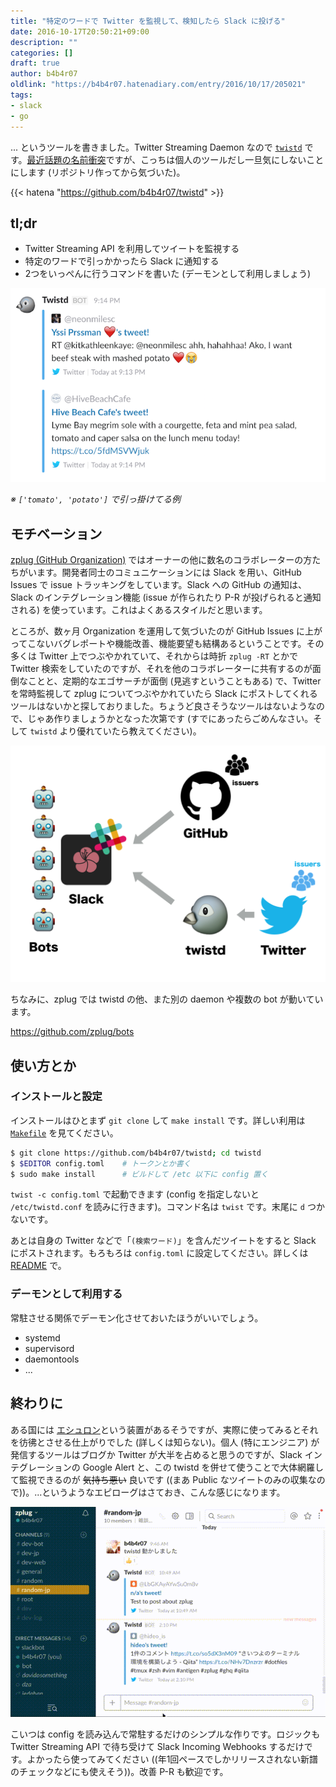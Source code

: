 ```yaml
---
title: "特定のワードで Twitter を監視して、検知したら Slack に投げる"
date: 2016-10-17T20:50:21+09:00
description: ""
categories: []
draft: true
author: b4b4r07
oldlink: "https://b4b4r07.hatenadiary.com/entry/2016/10/17/205021"
tags:
- slack
- go
---
```


... というツールを書きました。Twitter Streaming Daemon なので [`twistd`](https://github.com/b4b4r07/twistd) です。[最近話題の名前衝突](https://github.com/yarnpkg/yarn/issues/673)ですが、こっちは個人のツールだし一旦気にしないことにします (リポジトリ作ってから気づいた)。

{{< hatena "https://github.com/b4b4r07/twistd" >}}

## tl;dr

- Twitter Streaming API を利用してツイートを監視する
- 特定のワードで引っかかったら Slack に通知する
- 2つをいっぺんに行うコマンドを書いた (デーモンとして利用しましょう)

[![twistd](https://raw.githubusercontent.com/b4b4r07/screenshots/master/twistd/main.png)](https://github.com/b4b4r07/twistd)

*※ `['tomato', 'potato']` で引っ掛けてる例*

## モチベーション

[zplug (GitHub Organization)](http://github.com/zplug) ではオーナーの他に数名のコラボレーターの方たちがいます。開発者同士のコミュニケーションには Slack を用い、GitHub Issues で issue トラッキングをしています。Slack への GitHub の通知は、Slack のインテグレーション機能 (issue が作られたり P-R が投げられると通知される) を使っています。これはよくあるスタイルだと思います。

ところが、数ヶ月 Organization を運用して気づいたのが GitHub Issues に上がってこないバグレポートや機能改善、機能要望も結構あるということです。その多くは Twitter 上でつぶやかれていて、それからは時折 `zplug -RT` とかで Twitter 検索をしていたのですが、それを他のコラボレーターに共有するのが面倒なことと、定期的なエゴサーチが面倒 (見逃すということもある) で、Twitter を常時監視して zplug についてつぶやかれていたら Slack にポストしてくれるツールはないかと探しておりました。ちょうど良さそうなツールはないようなので、じゃあ作りましょうかとなった次第です (すでにあったらごめんなさい。そして `twistd` より優れていたら教えてください)。

[![twistd](https://raw.githubusercontent.com/b4b4r07/screenshots/master/twistd/map.png)](https://github.com/b4b4r07/twistd)

ちなみに、zplug では twistd の他、また別の daemon や複数の bot が動いています。

https://github.com/zplug/bots

## 使い方とか

### インストールと設定

インストールはひとまず `git clone` して `make install` です。詳しい利用は [`Makefile`](https://github.com/b4b4r07/twistd/blob/master/Makefile) を見てください。

```sh
$ git clone https://github.com/b4b4r07/twistd; cd twistd
$ $EDITOR config.toml    # トークンとか書く
$ sudo make install      # ビルドして /etc 以下に config 置く
```

`twist -c config.toml` で起動できます (config を指定しないと `/etc/twistd.conf` を読みに行きます)。コマンド名は `twist` です。末尾に `d` つかないです。

あとは自身の Twitter などで「`(検索ワード)`」を含んだツイートをすると Slack にポストされます。もろもろは `config.toml` に設定してください。詳しくは [README](https://github.com/b4b4r07/twistd/blob/master/README.md) で。

### デーモンとして利用する

常駐させる関係でデーモン化させておいたほうがいいでしょう。

- systemd
- supervisord
- daemontools
- ...

## 終わりに

ある国には [エシュロン](https://ja.wikipedia.org/wiki/エシュロン)という装置があるそうですが、実際に使ってみるとそれを彷彿とさせる仕上がりでした (詳しくは知らない)。個人 (特にエンジニア) が発信するツールはブログか Twitter が大半を占めると思うのですが、Slack インテグレーションの Google Alert と、この twistd を併せて使うことで大体網羅して監視できるのが ~~気持ち悪い~~ 良いです ((まあ Public なツイートのみの収集なので))。...というようなエピローグはさておき、こんな感じになります。

[![twistd](https://raw.githubusercontent.com/b4b4r07/screenshots/master/twistd/demo.gif)](https://github.com/b4b4r07/twistd)

こいつは config を読み込んで常駐するだけのシンプルな作りです。ロジックも Twitter Streaming API で待ち受けて Slack Incoming Webhooks するだけです。よかったら使ってみてください ((年1回ペースでしかリリースされない新譜のチェックなどにも使えそう))。改善 P-R も歓迎です。
